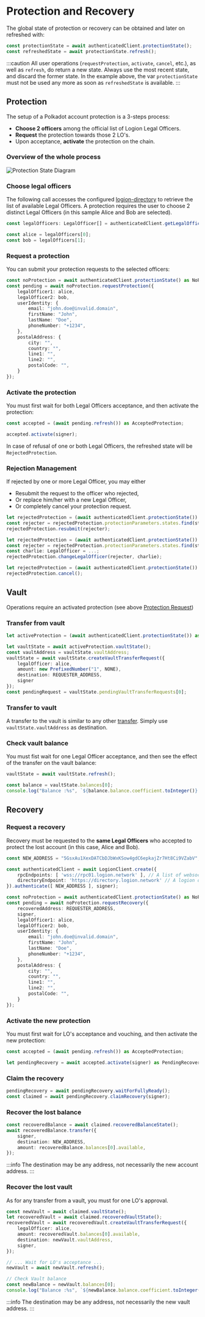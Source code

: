 # Protection and Recovery

The global state of protection or recovery can be obtained and later on refreshed with:

```typescript
const protectionState = await authenticatedClient.protectionState();
const refreshedState = await protectionState.refresh();
```

:::caution
All user operations (`requestProtection`, `activate`, `cancel`, etc.), as well as `refresh`, do return a new state.
Always use the most recent state, and discard the former state.
In the example above, the var `protectionState` must not be used any more as soon as `refreshedState` is available.
:::

## Protection

The setup of a Polkadot account protection is a 3-steps process:
* **Choose 2 officers** among the official list of Logion Legal Officers.
* **Request** the protection towards those 2 LO's.
* Upon acceptance, **activate** the protection on the chain.

### Overview of the whole process

![Protection State Diagram](img/protection-state.png)

### Choose legal officers

The following call accesses the configured [logion-directory](https://github.com/logion-network/logion-directory)
to retrieve the list of available Legal Officers. A protection requires the user to choose 2 distinct Legal Officers
(in this sample Alice and Bob are selected).

```typescript
const legalOfficers: LegalOfficer[] = authenticatedClient.getLegalOfficers();

const alice = legalOfficers[0];
const bob = legalOfficers[1];
```

### Request a protection

You can submit your protection requests to the selected officers: 

```typescript
const noProtection = await authenticatedClient.protectionState() as NoProtection;
const pending = await noProtection.requestProtection({
    legalOfficer1: alice,
    legalOfficer2: bob,
    userIdentity: {
        email: "john.doe@invalid.domain",
        firstName: "John",
        lastName: "Doe",
        phoneNumber: "+1234",
    },
    postalAddress: {
        city: "",
        country: "",
        line1: "",
        line2: "",
        postalCode: "",
    }
});
```

### Activate the protection

You must first wait for both Legal Officers acceptance, and then activate the protection:

```typescript
const accepted = (await pending.refresh()) as AcceptedProtection;

accepted.activate(signer);
```

In case of refusal of one or both Legal Officers, the refreshed state will be `RejectedProtection`.

### Rejection Management

If rejected by one or more Legal Officer, you may either
* Resubmit the request to the officer who rejected,
* Or replace him/her with a new Legal Officer,
* Or completely cancel your protection request.

```typescript title="Resubmit to LO who rejected"
let rejectedProtection = (await authenticatedClient.protectionState()) as RejectedProtection;
const rejecter = rejectedProtection.protectionParameters.states.find(state => state.status === "REJECTED")!.legalOfficer;
rejectedProtection.resubmit(rejecter);
```

```typescript title="Replace LO who rejected with Charlie"
let rejectedProtection = (await authenticatedClient.protectionState()) as RejectedProtection;
const rejecter = rejectedProtection.protectionParameters.states.find(state => state.status === "REJECTED")!.legalOfficer;
const charlie: LegalOfficer = ...;
rejectedProtection.changeLegalOfficer(rejecter, charlie);
```

```typescript title="Cancel the protection request"
let rejectedProtection = (await authenticatedClient.protectionState()) as RejectedProtection;
rejectedProtection.cancel();
```

## Vault
Operations require an activated protection (see above [Protection Request](#protection))

### Transfer from vault

```typescript
let activeProtection = (await authenticatedClient.protectionState()) as ActiveProtection;

let vaultState = await activeProtection.vaultState();
const vaultAddress = vaultState.vaultAddress;
vaultState = await vaultState.createVaultTransferRequest({
    legalOfficer: alice,
    amount: new PrefixedNumber("1", NONE),
    destination: REQUESTER_ADDRESS,
    signer
});
const pendingRequest = vaultState.pendingVaultTransferRequests[0];
```

### Transfer to vault

A transfer to the vault is similar to any other [transfer](balance-transactions#transfer-an-amount-to-another-account).
Simply use `vaultState.vaultAddress` as destination.

### Check vault balance

You must fist wait for one Legal Officer acceptance, and then see the effect of the transfer on the vault balance:

```typescript
vaultState = await vaultState.refresh();

const balance = vaultState.balances[0];
console.log("Balance :%s", `${balance.balance.coefficient.toInteger()}.${balance.balance.coefficient.toFixedPrecisionDecimals(2)}${balance.balance.prefix.symbol}`)
```

## Recovery

### Request a recovery

Recovery must be requested to the **same Legal Officers** who accepted to protect the lost account (in this case, Alice and Bob).

```typescript
const NEW_ADDRESS = "5GsxAu1XexDATCbDJbWxKSow4gdC6epkajZr7Ht8Ci9VZabV";

const authenticatedClient = await LogionClient.create({
    rpcEndpoints: [ 'wss://rpc01.logion.network' ], // A list of websocket endpoints
    directoryEndpoint: 'https://directory.logion.network' // A logion directory
}).authenticate([ NEW_ADDRESS ], signer);

const noProtection = await authenticatedClient.protectionState() as NoProtection;
const pending = await noProtection.requestRecovery({
    recoveredAddress: REQUESTER_ADDRESS,
    signer,
    legalOfficer1: alice,
    legalOfficer2: bob,
    userIdentity: {
        email: "john.doe@invalid.domain",
        firstName: "John",
        lastName: "Doe",
        phoneNumber: "+1234",
    },
    postalAddress: {
        city: "",
        country: "",
        line1: "",
        line2: "",
        postalCode: "",
    }
});

```

### Activate the new protection

You must first wait for LO's acceptance and vouching, and then activate the new protection:

```typescript
const accepted = (await pending.refresh()) as AcceptedProtection;

let pendingRecovery = await accepted.activate(signer) as PendingRecovery;
```

### Claim the recovery

```typescript
pendingRecovery = await pendingRecovery.waitForFullyReady();
const claimed = await pendingRecovery.claimRecovery(signer);
```

### Recover the lost balance

```typescript
const recoveredBalance = await claimed.recoveredBalanceState();
await recoveredBalance.transfer({
    signer,
    destination: NEW_ADDRESS,
    amount: recoveredBalance.balances[0].available,
});
```

:::info
The destination may be any address, not necessarily the new account address.
:::

### Recover the lost vault

As for any transfer from a vault, you must for one LO's approval.

```typescript
const newVault = await claimed.vaultState();
let recoveredVault = await claimed.recoveredVaultState();
recoveredVault = await recoveredVault.createVaultTransferRequest({
    legalOfficer: alice,
    amount: recoveredVault.balances[0].available,
    destination: newVault.vaultAddress,
    signer,
});

// ... Wait for LO's acceptance ...
newVault = await newVault.refresh();

// Check Vault balance
const newBalance = newVault.balances[0];
console.log("Balance :%s", `${newBalance.balance.coefficient.toInteger()}.${newBalance.balance.coefficient.toFixedPrecisionDecimals(2)}${newBalance.balance.prefix.symbol}`);
```

:::info
The destination may be any address, not necessarily the new vault address.
:::
